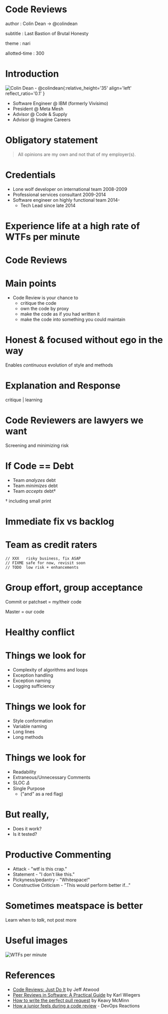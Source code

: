 Code Reviews
=======

author
: Colin Dean -> @colindean

subtitle
: Last Bastion of Brutal Honesty

theme
: nari

allotted-time
: 300

Introduction
============

![Colin Dean - @colindean](http://i.imgur.com/OQjWfCX.jpg){:relative_height='35' align='left' reflect_ratio='0.1' }

* Software Engineer @ IBM (formerly Vivísimo)
* President @ Meta Mesh
* Advisor @ Code & Supply
* Advisor @ Imagine Careers

Obligatory statement
====================

> All opinions are my own and not that of my employer(s).

Credentials
===========

* Lone wolf developer on international team 2008-2009
* Professional services consultant 2009-2014
* Software engineer on highly functional team 2014-
  * Tech Lead since late 2014

Experience life at a high rate of WTFs per minute
=================================================

Code Reviews
============

Main points
===========

* Code Review is your chance to
  * critique the code
  * own the code by proxy
  * make the code as if you had written it
  * make the code into something you could maintain

Honest & focused without ego in the way
=======================================

Enables *continuous* evolution of style and methods

Explanation and Response
========================

critique | learning

Code Reviewers are lawyers we want
==================================

Screening and minimizing risk

If Code == Debt
===============

* Team *analyzes* debt
* Team *minimizes* debt
* Team *accepts* debt†

† including small print

Immediate fix vs backlog
============================

Team as credit raters
=====================

    // XXX   risky business, fix ASAP
    // FIXME safe for now, revisit soon
    // TODO  low risk + enhancements

Group effort, group acceptance
==============================

Commit or patchset = my/their code

Master = our code

Healthy conflict
================

Things we look for
==================

* Complexity of algorithms and loops
* Exception handling
* Exception naming
* Logging sufficiency

Things we look for
==================

* Style conformation
* Variable naming
* Long lines
* Long methods

Things we look for
==================

* Readability
* Extraneous/Unnecessary Comments
* SLOC 𝛥
* Single Purpose
  * ("and" as a red flag)

But really,
===========

* Does it work?
* Is it tested?

Productive Commenting
=====================

* Attack - "wtf is this crap."
* Statement - "I don't like this."
* Pickyness/pedantry - "Whitespace!"
* Constructive Criticism - "This would perform better if..."

Sometimes meatspace is better
=============================

Learn when to *talk*, not post more

Useful images
=============

![WTFs per minute](http://blog.codinghorror.com/content/images/uploads/2009/02/6a0120a85dcdae970b012877707a45970c-pi.png)

References
==========

* [Code Reviews: Just Do It](http://blog.codinghorror.com/code-reviews-just-do-it/) by Jeff Atwood
* [Peer Reviews in Software: A Practical Guide](http://www.amazon.com/exec/obidos/ASIN/0201734850/colingrad-20) by Karl Wiegers
* [How to write the perfect pull request](https://github.com/blog/1943-how-to-write-the-perfect-pull-request) by Keavy McMinn
* [How a junior feels during a code review](http://devopsreactions.tumblr.com/post/88653874397/how-a-junior-feels-during-a-code-review) - DevOps Reactions
